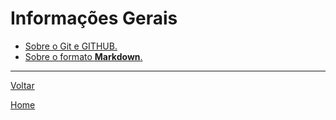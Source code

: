 # Informações Gerais

* [Sobre o Git e GITHUB.](./github/index.md)
* [Sobre o formato **Markdown**.](https://blog.da2k.com.br/2015/02/08/aprenda-markdown/)

---
[Voltar](./../)

[Home](https://lpae.github.io/)